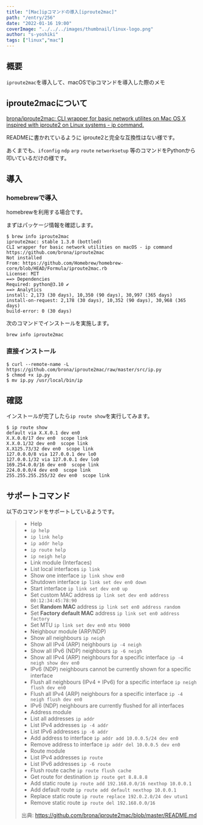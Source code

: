 ```yaml
---
title: "[Mac]ipコマンドの導入[iproute2mac]"
path: "/entry/256"
date: "2022-01-16 19:00"
coverImage: "../../../images/thumbnail/linux-logo.png"
author: "s-yoshiki"
tags: ["linux","mac"]
---
```


## 概要

`iproute2mac`を導入して、macOSでipコマンドを導入した際のメモ

## iproute2macについて

[brona/iproute2mac: CLI wrapper for basic network utilites on Mac OS X inspired with iproute2 on Linux systems - ip command.](https://github.com/brona/iproute2mac)

READMEに書かれているように iproute2と完全な互換性はない様です。

あくまでも、`ifconfig` `ndp` `arp` `route` `networksetup` 等のコマンドをPythonから叩いているだけの様です。

## 導入

### homebrewで導入

homebrewを利用する場合です。

まずはパッケージ情報を確認します。

```
$ brew info iproute2mac  
iproute2mac: stable 1.3.0 (bottled)
CLI wrapper for basic network utilities on macOS - ip command
https://github.com/brona/iproute2mac
Not installed
From: https://github.com/Homebrew/homebrew-core/blob/HEAD/Formula/iproute2mac.rb
License: MIT
==> Dependencies
Required: python@3.10 ✔
==> Analytics
install: 2,173 (30 days), 10,350 (90 days), 30,997 (365 days)
install-on-request: 2,178 (30 days), 10,352 (90 days), 30,968 (365 days)
build-error: 0 (30 days)
```

次のコマンドでインストールを実施します。

```
brew info iproute2mac
```

### 直接インストール

```
$ curl --remote-name -L https://github.com/brona/iproute2mac/raw/master/src/ip.py
$ chmod +x ip.py
$ mv ip.py /usr/local/bin/ip
```

## 確認

インストールが完了したら`ip route show`を実行してみます。

```
$ ip route show
default via X.X.0.1 dev en0
X.X.0.0/17 dev en0  scope link
X.X.0.1/32 dev en0  scope link
X.X125.73/32 dev en0  scope link
127.0.0.0/8 via 127.0.0.1 dev lo0
127.0.0.1/32 via 127.0.0.1 dev lo0
169.254.0.0/16 dev en0  scope link
224.0.0.0/4 dev en0  scope link
255.255.255.255/32 dev en0  scope link
```

## サポートコマンド

以下のコマンドをサポートしているようです。

> - Help
> - `ip help`
> - `ip link help`
> - `ip addr help`
> - `ip route help`
> - `ip neigh help`
> - Link module (Interfaces)
> - List local interfaces `ip link`
> - Show one interface `ip link show en0`
> - Shutdown interface `ip link set dev en0 down`
> - Start interface `ip link set dev en0 up`
> - Set custom MAC address `ip link set dev en0 address 00:12:34:45:78:90`
> - Set **Random MAC** address `ip link set en0 address random`
> - Set **Factory default MAC** address `ip link set en0 address factory`
> - Set MTU `ip link set dev en0 mtu 9000`
> - Neighbour module (ARP/NDP)
> - Show all neighbours `ip neigh`
> - Show all IPv4 (ARP) neighbours `ip -4 neigh`
> - Show all IPv6 (NDP) neighbours `ip -6 neigh`
> - Show all IPv4 (ARP) neighbours for a specific interface `ip -4 neigh show dev en0`
> - IPv6 (NDP) neighbours cannot be currently shown for a specific interface
> - Flush all neighbours (IPv4 + IPv6) for a specific interface `ip neigh flush dev en0`
> - Flush all IPv4 (ARP) neighbours for a specific interface `ip -4 neigh flush dev en0`
> - IPv6 (NDP) neighbours are currently flushed for all interfaces
> - Address module
> - List all addresses `ip addr`
> - List IPv4 addresses `ip -4 addr`
> - List IPv6 addresses `ip -6 addr`
> - Add address to interface `ip addr add 10.0.0.5/24 dev en0`
> - Remove address to interface `ip addr del 10.0.0.5 dev en0`
> - Route module
> - List IPv4 addresses `ip route`
> - List IPv6 addresses `ip -6 route`
> - Flush route cache `ip route flush cache`
> - Get route for destination `ip route get 8.8.8.8`
> - Add static route `ip route add 192.168.0.0/16 nexthop 10.0.0.1`
> - Add default route `ip route add default nexthop 10.0.0.1`
> - Replace static route `ip route replace 192.0.2.0/24 dev utun1`
> - Remove static route `ip route del 192.168.0.0/16`
>
> 出典: https://github.com/brona/iproute2mac/blob/master/README.md
